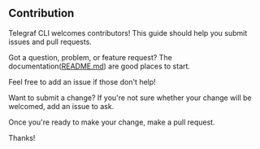 ## Contribution

Telegraf CLI welcomes contributors! This guide should help you submit issues and pull requests.

Got a question, problem, or feature request?
The documentation([README.md](https://github.com/0xridwanobafunso/telegraf-cli)) are good places to start.

Feel free to add an issue if those don't help!

Want to submit a change?
If you're not sure whether your change will be welcomed, add an issue to ask.

Once you're ready to make your change, make a pull request.

Thanks!
